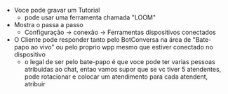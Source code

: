 - Voce pode gravar um Tutorial 
	- pode usar uma ferramenta chamada "LOOM"
- Mostra o passa a passo
	- Configuração -> conexão -> Ferramentas dispositivos conectados
- O Cliente pode responder tanto pelo BotConversa na área de "Bate-papo ao vivo" ou pelo proprio wpp mesmo que estiver conectado no dispositivo
	- o legal de ser pelo bate-papo é que voce pode ter varias pessoas atribuidas ao chat, entao vamos supor que se vc tiver 5 atendentes, pode rotacionar e colocar um atendimento para cada atendent, atribuir 